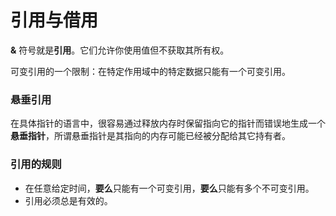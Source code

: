 # 引用与借用

**&** 符号就是**引用**。它们允许你使用值但不获取其所有权。

可变引用的一个限制：在特定作用域中的特定数据只能有一个可变引用。

### 悬垂引用

在具体指针的语言中，很容易通过释放内存时保留指向它的指针而错误地生成一个**悬垂指针**，所谓悬垂指针是其指向的内存可能已经被分配给其它持有者。


### 引用的规则

- 在任意给定时间，**要么**只能有一个可变引用，**要么**只能有多个不可变引用。
- 引用必须总是有效的。
